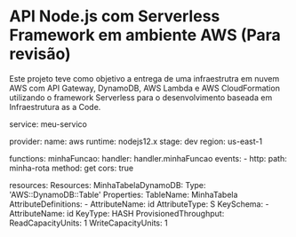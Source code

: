 <!--
title: 'AWS Simple HTTP Endpoint example in NodeJS'
description: 'This template demonstrates how to make a simple REST API with Node.js running on AWS Lambda and API Gateway using the traditional Serverless Framework.'
layout: Doc
framework: v2
platform: AWS
language: nodeJS
authorLink: 'https://github.com/serverless'
authorName: 'Serverless, inc.'
authorAvatar: 'https://avatars1.githubusercontent.com/u/13742415?s=200&v=4'
-->

# API Node.js com Serverless Framework em ambiente AWS (Para revisão)

Este projeto teve como objetivo a entrega de uma infraestrutra em nuvem AWS com API Gateway, DynamoDB, AWS Lambda e AWS CloudFormation utilizando o framework Serverless para o desenvolvimento baseada em Infraestrutura as a Code.

service: meu-servico

provider:
  name: aws
  runtime: nodejs12.x
  stage: dev
  region: us-east-1

functions:
  minhaFuncao:
    handler: handler.minhaFuncao
    events:
      - http:
          path: minha-rota
          method: get
          cors: true

resources:
  Resources:
    MinhaTabelaDynamoDB:
      Type: 'AWS::DynamoDB::Table'
      Properties:
        TableName: MinhaTabela
        AttributeDefinitions:
          - AttributeName: id
            AttributeType: S
        KeySchema:
          - AttributeName: id
            KeyType: HASH
        ProvisionedThroughput:
          ReadCapacityUnits: 1
          WriteCapacityUnits: 1


